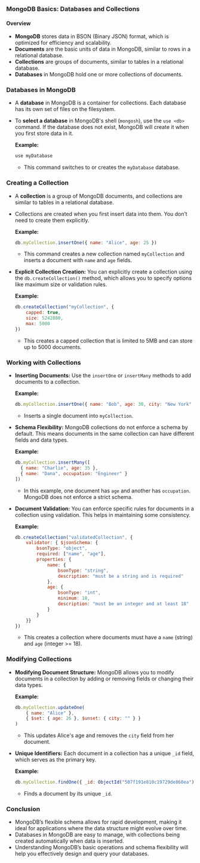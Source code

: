 ### MongoDB Basics: Databases and Collections

#### Overview
- **MongoDB** stores data in BSON (Binary JSON) format, which is optimized for efficiency and scalability.
- **Documents** are the basic units of data in MongoDB, similar to rows in a relational database.
- **Collections** are groups of documents, similar to tables in a relational database.
- **Databases** in MongoDB hold one or more collections of documents.

### Databases in MongoDB
- A **database** in MongoDB is a container for collections. Each database has its own set of files on the filesystem.
- To **select a database** in MongoDB's shell (`mongosh`), use the `use <db>` command. If the database does not exist, MongoDB will create it when you first store data in it.

  **Example:**
  ```javascript
  use myDatabase
  ```
  - This command switches to or creates the `myDatabase` database.

### Creating a Collection
- A **collection** is a group of MongoDB documents, and collections are similar to tables in a relational database.
- Collections are created when you first insert data into them. You don’t need to create them explicitly.

  **Example:**
  ```javascript
  db.myCollection.insertOne({ name: "Alice", age: 25 })
  ```
  - This command creates a new collection named `myCollection` and inserts a document with `name` and `age` fields.

- **Explicit Collection Creation:**
  You can explicitly create a collection using the `db.createCollection()` method, which allows you to specify options like maximum size or validation rules.

  **Example:**
  ```javascript
  db.createCollection("myCollection", {
      capped: true, 
      size: 5242880, 
      max: 5000
  })
  ```
  - This creates a capped collection that is limited to 5MB and can store up to 5000 documents.

### Working with Collections
- **Inserting Documents:** Use the `insertOne` or `insertMany` methods to add documents to a collection.

  **Example:**
  ```javascript
  db.myCollection.insertOne({ name: "Bob", age: 30, city: "New York" })
  ```
  - Inserts a single document into `myCollection`.

- **Schema Flexibility:** MongoDB collections do not enforce a schema by default. This means documents in the same collection can have different fields and data types.

  **Example:**
  ```javascript
  db.myCollection.insertMany([
    { name: "Charlie", age: 35 },
    { name: "Dana", occupation: "Engineer" }
  ])
  ```
  - In this example, one document has `age` and another has `occupation`. MongoDB does not enforce a strict schema.

- **Document Validation:** You can enforce specific rules for documents in a collection using validation. This helps in maintaining some consistency.

  **Example:**
  ```javascript
  db.createCollection("validatedCollection", {
      validator: { $jsonSchema: {
          bsonType: "object",
          required: ["name", "age"],
          properties: {
              name: {
                  bsonType: "string",
                  description: "must be a string and is required"
              },
              age: {
                  bsonType: "int",
                  minimum: 18,
                  description: "must be an integer and at least 18"
              }
          }
      }}
  })
  ```
  - This creates a collection where documents must have a `name` (string) and `age` (integer >= 18).

### Modifying Collections
- **Modifying Document Structure:** MongoDB allows you to modify documents in a collection by adding or removing fields or changing their data types.

  **Example:**
  ```javascript
  db.myCollection.updateOne(
      { name: "Alice" },
      { $set: { age: 26 }, $unset: { city: "" } }
  )
  ```
  - This updates Alice's age and removes the `city` field from her document.

- **Unique Identifiers:** Each document in a collection has a unique `_id` field, which serves as the primary key.

  **Example:**
  ```javascript
  db.myCollection.findOne({ _id: ObjectId("507f191e810c19729de860ea") })
  ```
  - Finds a document by its unique `_id`.

### Conclusion
- MongoDB’s flexible schema allows for rapid development, making it ideal for applications where the data structure might evolve over time.
- Databases in MongoDB are easy to manage, with collections being created automatically when data is inserted.
- Understanding MongoDB’s basic operations and schema flexibility will help you effectively design and query your databases.

